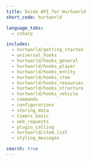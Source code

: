 ```yaml
---
title: Oxide API for Hurtworld
short_code: hurtworld

language_tabs:
  - csharp

includes:
  - hurtworld/getting_started
  - universal_hooks
  - hurtworld/hooks_general
  - hurtworld/hooks_player
  - hurtworld/hooks_entity
  - hurtworld/hooks_item
  - hurtworld/hooks_resources
  - hurtworld/hooks_structure
  - hurtworld/hooks_vehicle
  - commands
  - configurations
  - storing_data
  - timers_basic
  - web_requests
  - plugin_calling
  - hurtworld/item_list
  - styling_messages

search: true
---
```


